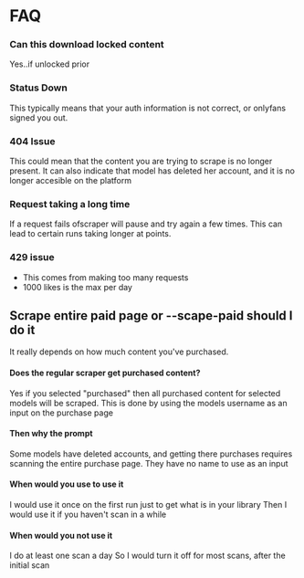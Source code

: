 # FAQ

### Can this download locked content

Yes..if unlocked prior

### Status Down

This typically means that your auth information is not correct, or onlyfans signed you out.

### 404 Issue

This could mean that the content you are trying to scrape is no longer present. It can also indicate that model has deleted her account, and it is no longer accesible on the platform

### Request taking a long time

If a request fails ofscraper will pause and try again a few times. This can lead to certain runs taking longer at points.

### 429 issue

* This comes from making too many requests
* 1000 likes is the max per day

## Scrape entire paid page or --scape-paid should I do it

It really depends on how much content you've purchased.

#### Does the regular scraper get purchased content?

Yes if you selected "purchased" then all purchased content for selected models will be scraped. This is done by using the models username as an input on the purchase page

#### Then why the prompt

Some models have deleted accounts, and getting there purchases requires scanning the entire purchase page. They have no name to use as an input

#### When would you use to use it&#x20;

I would use it once on the first run just to get what is in your library Then I would use it if you haven't scan in a while

#### When would you not use it

&#x20;I do at least one scan a day So I would turn it off for most scans, after the initial scan
